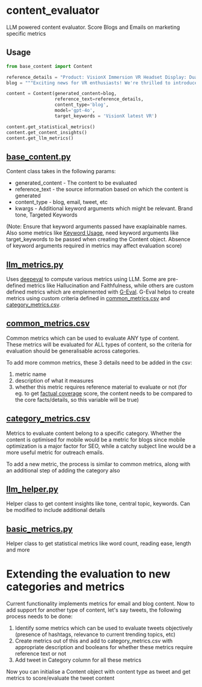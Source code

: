 # content_evaluator
LLM powered content evaluator. Score Blogs and Emails on marketing specific metrics 

## Usage

```python
from base_content import Content

reference_details = "Product: VisionX Immersion VR Headset Display: Dual 4K OLED FOV: 200° Tracking: 6DOF inside-out Connectivity: WiFi 6, Bluetooth 5.2, USB-C"
blog = """Exciting news for VR enthusiasts! We're thrilled to introduce the VisionX Immersion VR Headset, redefining your virtual reality experience. With dual 4K OLED display panels, this headset promises crystal-clear visuals. A standout feature is its 200° FOV and advanced 6DOF inside-out tracking system, bringing your VR world to life like never before. To top it off, it supports WiFi 6, Bluetooth 5.2, and USB-C connectivity, promising a seamless and immersive VR experience. Stay tuned for more updates!"""

content = Content(generated_content=blog,
                  reference_text=reference_details,
                  content_type='blog',
                  model='gpt-4o',
                  target_keywords = 'VisionX latest VR')

content.get_statistical_metrics()
content.get_content_insights()
content.get_llm_metrics()
```

## [base_content.py](base_content.py)
Content class takes in the following params:
- generated_content - The content to be evaluated
- reference_text - the source information based on which the content is generated
- content_type - blog, email, tweet, etc
- kwargs - Additional keyword arguments which might be relevant. Brand tone, Targeted Keywords

(Note: Ensure that keyword arguments passed have exaplainable names. Also some metrics like [Keyword Usage](category_metrics.csv#L3), need keyword arguments like target_keywords to be passed when creating the Content object. Absence of keyword arguments required in metrics may affect evaluation score)

## [llm_metrics.py](llm_metrics.py)
Uses [deepeval](https://docs.confident-ai.com/docs/getting-started) to compute various metrics using LLM. Some are pre-defined metrics like Hallucination and Faithfulness, while others are custom defined metrics which are emplemented with [G-Eval](https://docs.confident-ai.com/docs/metrics-llm-evals). G-Eval helps to create metrics using custom criteria defined in [common_metrics.csv](common_metrics.csv) and [category_metrics.csv](category_metrics.csv). 

## [common_metrics.csv](common_metrics.csv)
Common metrics which can be used to evaluate ANY type of content. These metrics will be evaluated for ALL types of content, so the criteria for evaluation should be generalisable across categories.

To add more common metrics, these 3 details need to be added in the csv: 
1. metric name
2. description of what it measures
3. whether this metric requires reference material to evaluate or not (for eg. to get [factual coverage](common_metrics.csv#L3) score, the content needs to be compared to the core facts/details, so this variable will be true)  

## [category_metrics.csv](category_metrics.csv)
Metrics to evaluate content belong to a specific category. Whether the content is optimised for mobile would be a metric for blogs since mobile optimization is a major factor for SEO, while a catchy subject line would be a more useful metric for outreach emails. 

To add a new metric, the process is similar to common metrics, along with an additional step of adding the category also

## [llm_helper.py](llm_helper.py)
Helper class to get content insights like tone, central topic, keywords. Can be modified to include additional details


## [basic_metrics.py](basic_metrics.py)
Helper class to get statistical metrics like word count, reading ease, length and more

# Extending the evaluation to new categories and metrics

Current functionality implements metrics for email and blog content. Now to add support for another type of content, let's say tweets, the following process needs to be done:
1. Identify some metrics which can be used to evaluate tweets objectively (presence of hashtags, relevance to current trending topics, etc)
2. Create metrics out of this and add to category_metrics.csv with appropriate description and booleans for whether these metrics require reference text or not
3. Add tweet in Category column for all these metrics

Now you can initialise a Content object with content type as tweet and get metrics to score/evaluate the tweet content